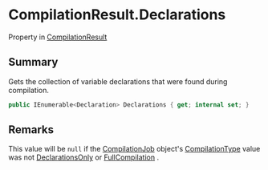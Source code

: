 # CompilationResult.Declarations

Property in [CompilationResult](/docs/api/csharp/yarn.compiler.compilationresult.md)

## Summary


Gets the collection of variable declarations that were found during
compilation.


```csharp
public IEnumerable<Declaration> Declarations { get; internal set; }
```

## Remarks


This value will be  <code>null</code>  if the  <a href="yarn.compiler.compilationjob.md">CompilationJob</a>  object's  <a href="yarn.compiler.compilationjob.compilationtype.md">CompilationType</a>  value was not  <a href="yarn.compiler.compilationjob.type.declarationsonly.md">DeclarationsOnly</a>  or  <a href="yarn.compiler.compilationjob.type.fullcompilation.md">FullCompilation</a> .


